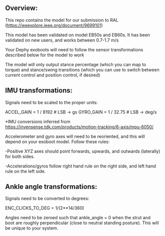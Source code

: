 ## Overview:
This repo contains the model for our submission to RAL (https://ieeexplore.ieee.org/document/9699101)

This model has been validated on model EB50s and EB60s. It has been validated on new users, and works between 0.7-1.7 m/s

Your Dephy exoboots will need to follow the sensor transformations described below for the model to work

The model will only output stance percentage (which you can map to torque) and stance/swing transitions (which you can use to switch between current control and position control, if desired)

## IMU transformations:
Signals need to be scaled to the proper units:

ACCEL_GAIN = 1 / 8192  # LSB -> gs
GYRO_GAIN = 1 / 32.75  # LSB -> deg/s

*IMU conversions inferred from https://invensense.tdk.com/products/motion-tracking/6-axis/mpu-6050/


Accelerometer and gyro axes will need to be reoriented, and this will depend on your exoboot model.
Follow these rules: 

-Positive XYZ axes should point forwards, upwards, and outwards (laterally) for both sides.

-Accelerations/gyros follow right hand rule on the right side, and left hand rule on the left side. 

## Ankle angle transformations:
Signals need to be converted to degrees:

ENC_CLICKS_TO_DEG = 1/(2**14/360)

Angles need to be zeroed such that ankle_angle = 0 when the strut and boot are roughly perpendicular (close to neutral standing posture).  This will be unique to your system.


